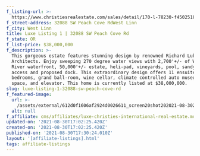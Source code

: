 ```yaml
---
f_listing-url: >-
  https://www.christiesrealestate.com/sales/detail/170-l-78230-f450251858/32088-sw-peach-cove-rd-west-linn-or-97068
f_street-address: 32088 SW Peach Cove RdWest Linn
f_city: West Linn
title: Luxe Listing 1 | 32088 SW Peach Cove Rd
f_state: OR
f_list-price: $38,000,000
f_description: >-
  This gorgeous estate features stunning design by renowned Richard Luke
  Architects. Enjoy sweeping 270 degree water views with 2,700'+/- of Willamette
  River waterfront, 50,000'+/- estate, heli-pad, vineyards, pool, sandy beach
  access and proposed dock. This extraordinary design offers 11 ensuite
  bedrooms, grand ball-room, wine cellar, climate controlled auto museums/flex
  space, and elevator. This home is currently listed at $38,000,000.
slug: luxe-listing-1-32088-sw-peach-cove-rd
f_featured-image:
  url: >-
    /assets/external/612d0f1606af2924d0026611_screen20shot202021-08-3020at2010.34.19%20AM.png
  alt: null
f_affiliate: cms/affiliates/luxe-christies-international-real-estate.md
updated-on: '2021-08-30T17:02:25.420Z'
created-on: '2021-08-30T17:02:25.420Z'
published-on: '2021-08-30T17:30:24.010Z'
layout: '[affiliate-listings].html'
tags: affiliate-listings
---
```



